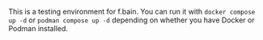 This is a testing environment for f.bain. You can run it with `docker compose up -d` or `podman compose up -d` depending on whether you have Docker or Podman installed.
